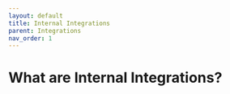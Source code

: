 ```yaml
---
layout: default
title: Internal Integrations
parent: Integrations
nav_order: 1
---
```

# What are Internal Integrations?